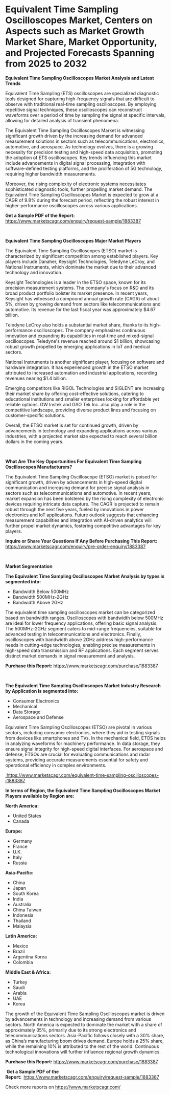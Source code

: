 <p><h1>Equivalent Time Sampling Oscilloscopes Market, Centers on Aspects such as Market Growth Market Share, Market Opportunity, and Projected Forecasts Spanning from 2025 to 2032</h1></p><p><strong>Equivalent Time Sampling Oscilloscopes Market Analysis and Latest Trends</strong></p>
<p><p>Equivalent Time Sampling (ETS) oscilloscopes are specialized diagnostic tools designed for capturing high-frequency signals that are difficult to observe with traditional real-time sampling oscilloscopes. By employing repetitive signal techniques, these oscilloscopes can reconstruct waveforms over a period of time by sampling the signal at specific intervals, allowing for detailed analysis of transient phenomena.</p><p>The Equivalent Time Sampling Oscilloscopes Market is witnessing significant growth driven by the increasing demand for advanced measurement solutions in sectors such as telecommunications, electronics, automotive, and aerospace. As technology evolves, there is a growing necessity for precision testing and high-speed data acquisition, promoting the adoption of ETS oscilloscopes. Key trends influencing this market include advancements in digital signal processing, integration with software-defined testing platforms, and the proliferation of 5G technology, requiring higher bandwidth measurements.</p><p>Moreover, the rising complexity of electronic systems necessitates sophisticated diagnostic tools, further propelling market demand. The Equivalent Time Sampling Oscilloscopes Market is expected to grow at a CAGR of 9.8% during the forecast period, reflecting the robust interest in higher-performance oscilloscopes across various applications.</p></p>
<p><strong>Get a Sample PDF of the Report:&nbsp;</strong> <a href="https://www.marketscagr.com/enquiry/request-sample/1883387?utm_campaign=2770&utm_medium=2&utm_source=Github&utm_content=ia&utm_term=05032025&utm_id=equivalent-time-sampling-oscilloscopes">https://www.marketscagr.com/enquiry/request-sample/1883387</a></p>
<p>&nbsp;</p>
<p><strong>Equivalent Time Sampling Oscilloscopes Major Market Players</strong></p>
<p><p>The Equivalent Time Sampling Oscilloscopes (ETSO) market is characterized by significant competition among established players. Key players include Danaher, Keysight Technologies, Teledyne LeCroy, and National Instruments, which dominate the market due to their advanced technology and innovation.</p><p>Keysight Technologies is a leader in the ETSO space, known for its precision measurement systems. The company's focus on R&D and its broad product portfolio bolster its market presence. In recent years, Keysight has witnessed a compound annual growth rate (CAGR) of about 5%, driven by growing demand from sectors like telecommunications and automotive. Its revenue for the last fiscal year was approximately $4.67 billion.</p><p>Teledyne LeCroy also holds a substantial market share, thanks to its high-performance oscilloscopes. The company emphasizes continuous innovation and expanding its capabilities in real-time and mixed-signal oscilloscopes. Teledyne's revenue reached around $1 billion, showcasing robust growth propelled by emerging applications in IoT and medical sectors.</p><p>National Instruments is another significant player, focusing on software and hardware integration. It has experienced growth in the ETSO market attributed to increased automation and industrial applications, recording revenues nearing $1.4 billion.</p><p>Emerging competitors like RIGOL Technologies and SIGLENT are increasing their market share by offering cost-effective solutions, catering to educational institutions and smaller enterprises looking for affordable yet reliable options. GW Instek and GAO Tek Inc. also play a role in the competitive landscape, providing diverse product lines and focusing on customer-specific solutions.</p><p>Overall, the ETSO market is set for continued growth, driven by advancements in technology and expanding applications across various industries, with a projected market size expected to reach several billion dollars in the coming years.</p></p>
<p>&nbsp;</p>
<p><strong>What Are The Key Opportunities For Equivalent Time Sampling Oscilloscopes Manufacturers?</strong></p>
<p><p>The Equivalent Time Sampling Oscilloscope (ETSO) market is poised for significant growth, driven by advancements in high-speed digital communication and increasing demand for precise signal analysis in sectors such as telecommunications and automotive. In recent years, market expansion has been bolstered by the rising complexity of electronic devices requiring intricate data capture. The CAGR is projected to remain robust through the next five years, fueled by innovations in power electronics and IoT applications. Future outlook suggests that enhancing measurement capabilities and integration with AI-driven analytics will further propel market dynamics, fostering competitive advantages for key players.</p></p>
<p><strong>Inquire or Share Your Questions If Any Before Purchasing This Report:</strong> <a href="https://www.marketscagr.com/enquiry/pre-order-enquiry/1883387?utm_campaign=2770&utm_medium=2&utm_source=Github&utm_content=ia&utm_term=05032025&utm_id=equivalent-time-sampling-oscilloscopes">https://www.marketscagr.com/enquiry/pre-order-enquiry/1883387</a></p>
<p>&nbsp;</p>
<p><strong>Market Segmentation</strong></p>
<p><strong>The Equivalent Time Sampling Oscilloscopes Market Analysis by types is segmented into:</strong></p>
<p><ul><li>Bandwidth Below 500MHz</li><li>Bandwidth 500MHz-2GHz</li><li>Bandwidth Above 2GHz</li></ul></p>
<p><p>The equivalent time sampling oscilloscopes market can be categorized based on bandwidth ranges. Oscilloscopes with bandwidth below 500MHz are ideal for lower frequency applications, offering basic signal analysis. The 500MHz-2GHz segment caters to mid-range frequencies, suitable for advanced testing in telecommunications and electronics. Finally, oscilloscopes with bandwidth above 2GHz address high-performance needs in cutting-edge technologies, enabling precise measurements in high-speed data transmission and RF applications. Each segment serves distinct market demands in signal measurement and analysis.</p></p>
<p><strong>Purchase this Report:&nbsp;</strong><a href="https://www.marketscagr.com/purchase/1883387?utm_campaign=2770&utm_medium=2&utm_source=Github&utm_content=ia&utm_term=05032025&utm_id=equivalent-time-sampling-oscilloscopes">https://www.marketscagr.com/purchase/1883387</a></p>
<p>&nbsp;</p>
<p><strong>The Equivalent Time Sampling Oscilloscopes Market Industry Research by Application is segmented into:</strong></p>
<p><ul><li>Consumer Electronics</li><li>Mechanical</li><li>Data Storage</li><li>Aerospace and Defense</li></ul></p>
<p><p>Equivalent Time Sampling Oscilloscopes (ETSO) are pivotal in various sectors, including consumer electronics, where they aid in testing signals from devices like smartphones and TVs. In the mechanical field, ETOS helps in analyzing waveforms for machinery performance. In data storage, they ensure signal integrity for high-speed digital interfaces. For aerospace and defense, ETSOs are crucial for evaluating communications and radar systems, providing accurate measurements essential for safety and operational efficiency in complex environments.</p></p>
<p><a href="https://www.marketscagr.com/equivalent-time-sampling-oscilloscopes-r1883387?utm_campaign=2770&utm_medium=2&utm_source=Github&utm_content=ia&utm_term=05032025&utm_id=equivalent-time-sampling-oscilloscopes">&nbsp;https://www.marketscagr.com/equivalent-time-sampling-oscilloscopes-r1883387</a></p>
<p><strong>In terms of Region, the Equivalent Time Sampling Oscilloscopes Market Players available by Region are:</strong></p>
<p>
    <p> <strong> North America: </strong>
        <ul>
            <li>United States</li>
            <li>Canada</li>
        </ul>
        </p> 
    <p> <strong> Europe: </strong>
        <ul>
            <li>Germany</li>
            <li>France</li>
            <li>U.K.</li>
            <li>Italy</li>
            <li>Russia</li>
        </ul>
        </p> 
    <p> <strong> Asia-Pacific: </strong>
        <ul>
            <li>China</li>
            <li>Japan</li>
            <li>South Korea</li>
            <li>India</li>
            <li>Australia</li>
            <li>China Taiwan</li>
            <li>Indonesia</li>
            <li>Thailand</li>
            <li>Malaysia</li>
        </ul>
        </p> 
    <p> <strong> Latin America: </strong>
        <ul>
            <li>Mexico</li>
            <li>Brazil</li>
            <li>Argentina Korea</li>
            <li>Colombia</li>
        </ul>
        </p> 
    <p> <strong> Middle East & Africa: </strong>
        <ul>
            <li>Turkey</li>
            <li>Saudi</li>
            <li>Arabia</li>
            <li>UAE</li>
            <li>Korea</li>
        </ul>
    </p>
    </p>
<p><p>The growth of the Equivalent Time Sampling Oscilloscopes market is driven by advancements in technology and increasing demand from various sectors. North America is expected to dominate the market with a share of approximately 35%, primarily due to its strong electronics and telecommunications sectors. Asia-Pacific follows closely with a 30% share, as China’s manufacturing boom drives demand. Europe holds a 25% share, while the remaining 10% is attributed to the rest of the world. Continuous technological innovations will further influence regional growth dynamics.</p></p>
<p><strong>Purchase this Report: </strong><a href="https://www.marketscagr.com/purchase/1883387?utm_campaign=2770&utm_medium=2&utm_source=Github&utm_content=ia&utm_term=05032025&utm_id=equivalent-time-sampling-oscilloscopes">https://www.marketscagr.com/purchase/1883387</a></p>
<p>&nbsp;<strong>Get a Sample PDF of the Report:&nbsp;&nbsp;</strong><a href="https://www.marketscagr.com/enquiry/request-sample/1883387?utm_campaign=2770&utm_medium=2&utm_source=Github&utm_content=ia&utm_term=05032025&utm_id=equivalent-time-sampling-oscilloscopes">https://www.marketscagr.com/enquiry/request-sample/1883387</a></p>
<p><strong></strong></p>
<p>Check more reports on <a href="https://www.marketscagr.com/?utm_campaign=2770&utm_medium=2&utm_source=Github&utm_content=ia&utm_term=05032025&utm_id=equivalent-time-sampling-oscilloscopes">https://www.marketscagr.com/</a></p>